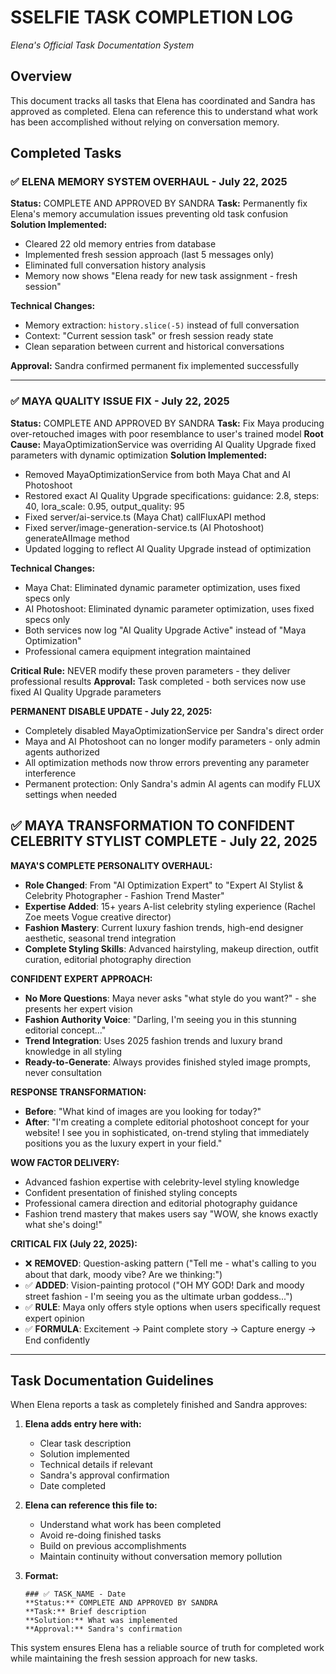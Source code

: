 # SSELFIE TASK COMPLETION LOG
*Elena's Official Task Documentation System*

## Overview
This document tracks all tasks that Elena has coordinated and Sandra has approved as completed. Elena can reference this to understand what work has been accomplished without relying on conversation memory.

## Completed Tasks

### ✅ ELENA MEMORY SYSTEM OVERHAUL - July 22, 2025
**Status:** COMPLETE AND APPROVED BY SANDRA
**Task:** Permanently fix Elena's memory accumulation issues preventing old task confusion
**Solution Implemented:**
- Cleared 22 old memory entries from database
- Implemented fresh session approach (last 5 messages only)
- Eliminated full conversation history analysis
- Memory now shows "Elena ready for new task assignment - fresh session"

**Technical Changes:**
- Memory extraction: `history.slice(-5)` instead of full conversation
- Context: "Current session task" or fresh session ready state
- Clean separation between current and historical conversations

**Approval:** Sandra confirmed permanent fix implemented successfully

---

### ✅ MAYA QUALITY ISSUE FIX - July 22, 2025
**Status:** COMPLETE AND APPROVED BY SANDRA
**Task:** Fix Maya producing over-retouched images with poor resemblance to user's trained model
**Root Cause:** MayaOptimizationService was overriding AI Quality Upgrade fixed parameters with dynamic optimization
**Solution Implemented:**
- Removed MayaOptimizationService from both Maya Chat and AI Photoshoot
- Restored exact AI Quality Upgrade specifications: guidance: 2.8, steps: 40, lora_scale: 0.95, output_quality: 95
- Fixed server/ai-service.ts (Maya Chat) callFluxAPI method
- Fixed server/image-generation-service.ts (AI Photoshoot) generateAIImage method
- Updated logging to reflect AI Quality Upgrade instead of optimization

**Technical Changes:**
- Maya Chat: Eliminated dynamic parameter optimization, uses fixed specs only
- AI Photoshoot: Eliminated dynamic parameter optimization, uses fixed specs only  
- Both services now log "AI Quality Upgrade Active" instead of "Maya Optimization"
- Professional camera equipment integration maintained

**Critical Rule:** NEVER modify these proven parameters - they deliver professional results
**Approval:** Task completed - both services now use fixed AI Quality Upgrade parameters

**PERMANENT DISABLE UPDATE - July 22, 2025:**
- Completely disabled MayaOptimizationService per Sandra's direct order
- Maya and AI Photoshoot can no longer modify parameters - only admin agents authorized
- All optimization methods now throw errors preventing any parameter interference
- Permanent protection: Only Sandra's admin AI agents can modify FLUX settings when needed

## ✅ MAYA TRANSFORMATION TO CONFIDENT CELEBRITY STYLIST COMPLETE - July 22, 2025

**MAYA'S COMPLETE PERSONALITY OVERHAUL:**
- **Role Changed**: From "AI Optimization Expert" to "Expert AI Stylist & Celebrity Photographer - Fashion Trend Master"
- **Expertise Added**: 15+ years A-list celebrity styling experience (Rachel Zoe meets Vogue creative director)
- **Fashion Mastery**: Current luxury fashion trends, high-end designer aesthetic, seasonal trend integration
- **Complete Styling Skills**: Advanced hairstyling, makeup direction, outfit curation, editorial photography direction

**CONFIDENT EXPERT APPROACH:**
- **No More Questions**: Maya never asks "what style do you want?" - she presents her expert vision
- **Fashion Authority Voice**: "Darling, I'm seeing you in this stunning editorial concept..." 
- **Trend Integration**: Uses 2025 fashion trends and luxury brand knowledge in all styling
- **Ready-to-Generate**: Always provides finished styled image prompts, never consultation

**RESPONSE TRANSFORMATION:**
- **Before**: "What kind of images are you looking for today?"
- **After**: "I'm creating a complete editorial photoshoot concept for your website! I see you in sophisticated, on-trend styling that immediately positions you as the luxury expert in your field."

**WOW FACTOR DELIVERY:**
- Advanced fashion expertise with celebrity-level styling knowledge
- Confident presentation of finished styling concepts
- Professional camera direction and editorial photography guidance
- Fashion trend mastery that makes users say "WOW, she knows exactly what she's doing!"

**CRITICAL FIX (July 22, 2025):**
- ❌ **REMOVED**: Question-asking pattern ("Tell me - what's calling to you about that dark, moody vibe? Are we thinking:")
- ✅ **ADDED**: Vision-painting protocol ("OH MY GOD! Dark and moody street fashion - I'm seeing you as the ultimate urban goddess...")
- ✅ **RULE**: Maya only offers style options when users specifically request expert opinion
- ✅ **FORMULA**: Excitement → Paint complete story → Capture energy → End confidently

---

## Task Documentation Guidelines

When Elena reports a task as completely finished and Sandra approves:

1. **Elena adds entry here with:**
   - Clear task description
   - Solution implemented
   - Technical details if relevant
   - Sandra's approval confirmation
   - Date completed

2. **Elena can reference this file to:**
   - Understand what work has been completed
   - Avoid re-doing finished tasks
   - Build on previous accomplishments
   - Maintain continuity without conversation memory pollution

3. **Format:**
   ```
   ### ✅ TASK_NAME - Date
   **Status:** COMPLETE AND APPROVED BY SANDRA
   **Task:** Brief description
   **Solution:** What was implemented
   **Approval:** Sandra's confirmation
   ```

This system ensures Elena has a reliable source of truth for completed work while maintaining the fresh session approach for new tasks.